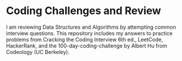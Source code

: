 # Coding Challenges and Review
I am reviewing Data Structures and Algorithms by attempting common interview questions. This repository includes my answers to practice problems from Cracking the Coding Interview 6th ed., LeetCode, HackerRank, and the 100-day-coding-challenge by Albert Hu from Codeology (UC Berkeley). 
